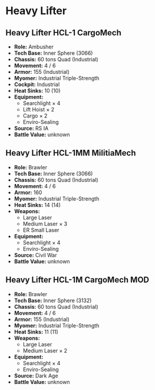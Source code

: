 # Heavy Lifter
## Heavy Lifter HCL-1 CargoMech
- **Role:** Ambusher
- **Tech Base:** Inner Sphere (3066)
- **Chassis:** 60 tons Quad (Industrial)
- **Movement:** 4 / 6
- **Armor:** 155 (Industrial)
- **Myomer:** Industrial Triple-Strength
- **Cockpit:** Industrial
- **Heat Sinks:** 10 (10)
- **Equipment:**
  - Searchlight × 4
  - Lift Hoist × 2
  - Cargo × 2
  - Enviro-Sealing
- **Source:** RS IA
- **Battle Value:** unknown

## Heavy Lifter HCL-1MM MilitiaMech
- **Role:** Brawler
- **Tech Base:** Inner Sphere (3066)
- **Chassis:** 60 tons Quad (Industrial)
- **Movement:** 4 / 6
- **Armor:** 160
- **Myomer:** Industrial Triple-Strength
- **Heat Sinks:** 14 (14)
- **Weapons:**
  - Large Laser
  - Medium Laser × 3
  - ER Small Laser
- **Equipment:**
  - Searchlight × 4
  - Enviro-Sealing
- **Source:** Civil War
- **Battle Value:** unknown

## Heavy Lifter HCL-1M CargoMech MOD
- **Role:** Brawler
- **Tech Base:** Inner Sphere (3132)
- **Chassis:** 60 tons Quad (Industrial)
- **Movement:** 4 / 6
- **Armor:** 155 (Industrial)
- **Myomer:** Industrial Triple-Strength
- **Heat Sinks:** 11 (11)
- **Weapons:**
  - Large Laser
  - Medium Laser × 2
- **Equipment:**
  - Searchlight × 4
  - Enviro-Sealing
- **Source:** Dark Age
- **Battle Value:** unknown

